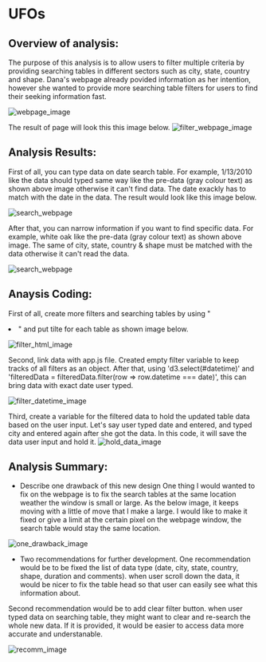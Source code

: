 # UFOs
## Overview of analysis:
The purpose of this analysis is to allow users to filter multiple criteria by providing searching tables in different sectors such as city, state, country and shape. Dana's webpage already povided information as her intention, however she wanted to provide more searching table filters for users to find their seeking information fast.

![webpage_image](https://github.com/msjj622/UFOs/blob/main/description%20image/webpage_image.png)

The result of page will look this this image below.
![filter_webpage_image](https://github.com/msjj622/UFOs/blob/main/description%20image/filter_webpage_image.png)

## Analysis Results:
First of all, you can type data on date search table. For example, 1/13/2010 like the data should typed same way like the pre-data (gray colour text) as shown above image otherwise it can't find data. The date exackly has to match with the date in the data. The result would look like this image below.

![search_webpage](https://github.com/msjj622/UFOs/blob/main/description%20image/1.png)

After that, you can narrow information if you want to find specific data. For example, white oak like the pre-data (gray colour text) as shown above image. The same of city, state, country & shape must be matched with the data otherwise it can't read the data.

![search_webpage](https://github.com/msjj622/UFOs/blob/main/description%20image/2.png)


## Anaysis Coding:
First of all, create more filters and searching tables by using "<li>" and put tilte for each table as shown image below.

![filter_html_image](https://github.com/msjj622/UFOs/blob/main/description%20image/filter_html_image.png)

Second, link data with app.js file. Created empty filter variable to keep tracks of all filters as an object. After that, using 'd3.select(#datetime)' and 'filteredData = filteredData.filter(row => row.datetime === date)', this can bring data with exact date user typed.
  
![filter_datetime_image](https://github.com/msjj622/UFOs/blob/main/description%20image/filter_datetime_image.png)

Third, create a variable for the filtered data to hold the updated table data based on the user input. Let's say user typed date and entered, and typed city and entered again after she got the data. In this code, it will save the data user input and hold it.
![hold_data_image](https://github.com/msjj622/UFOs/blob/main/description%20image/hold_data_image.png)
  
## Analysis Summary:
- Describe one drawback of this new design
One thing I would wanted to fix on the webpage is to fix the search tables at the same location weather the window is small or large. As the below image, it keeps moving with a little of move that I make a large. I would like to make it fixed or give a limit at the certain pixel on the webpage window, the search table would stay the same location.

![one_drawback_image](https://github.com/msjj622/UFOs/blob/main/description%20image/one_drawback_image.png)

- Two recommendations for further development.
One recommendation would be to be fixed the list of data type (date, city, state, country, shape, duration and comments). when user scroll down the data, it would be nicer to fix the table head so that user can easily see what this information about.

Second recommendation would be to add clear filter button. when user typed data on searching table, they might want to clear and re-search the whole new data. If it is provided, it would be easier to access data more accurate and understanable.
  
![recomm_image](https://github.com/msjj622/UFOs/blob/main/description%20image/recomm_image.png)

